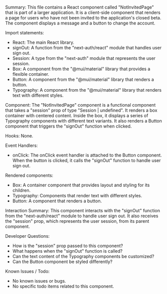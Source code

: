 Summary:
This file contains a React component called "NotInvitedPage" that is part of a larger application. It is a client-side component that renders a page for users who have not been invited to the application's closed beta. The component displays a message and a button to change the account.

Import statements:
- React: The main React library.
- signOut: A function from the "next-auth/react" module that handles user sign out.
- Session: A type from the "next-auth" module that represents the user session.
- Box: A component from the "@mui/material" library that provides a flexible container.
- Button: A component from the "@mui/material" library that renders a button.
- Typography: A component from the "@mui/material" library that renders text with different styles.

Component:
The "NotInvitedPage" component is a functional component that takes a "session" prop of type "Session | undefined". It renders a box container with centered content. Inside the box, it displays a series of Typography components with different text variants. It also renders a Button component that triggers the "signOut" function when clicked.

Hooks:
None.

Event Handlers:
- onClick: The onClick event handler is attached to the Button component. When the button is clicked, it calls the "signOut" function to handle user sign out.

Rendered components:
- Box: A container component that provides layout and styling for its children.
- Typography: Components that render text with different styles.
- Button: A component that renders a button.

Interaction Summary:
This component interacts with the "signOut" function from the "next-auth/react" module to handle user sign out. It also receives the "session" prop, which represents the user session, from its parent component.

Developer Questions:
- How is the "session" prop passed to this component?
- What happens when the "signOut" function is called?
- Can the text content of the Typography components be customized?
- Can the Button component be styled differently?

Known Issues / Todo:
- No known issues or bugs.
- No specific todo items related to this component.